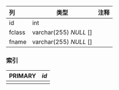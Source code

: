 | 列     | 类型                   | 注释 |
| :----- | ---------------------- | ---- |
| id     | int                    |      |
| fclass | varchar(255) *NULL* [] |      |
| fname  | varchar(255) *NULL* [] |      |

### 索引

| PRIMARY | *id* |
| :------ | ---- |
|         |      |
